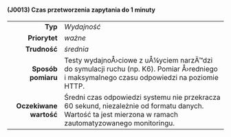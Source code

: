 #### (J0013) Czas przetworzenia zapytania do 1 minuty

|                   |                                                                                                                         |
| ----------------: | :---------------------------------------------------------------------------------------------------------------------- |
| **Typ** | *Wydajność* |
| **Priorytet** | *ważne* |
| **Trudność** | *średnia* |
| **Sposób pomiaru** | Testy wydajnoÅ›ciowe z uÅ¼yciem narzÄ™dzi do symulacji ruchu (np. K6). Pomiar Å›redniego i maksymalnego czasu odpowiedzi na poziomie HTTP. |
| **Oczekiwane wartość** | Średni czas odpowiedzi systemu nie przekracza 60 sekund, niezależnie od formatu danych. Wartość ta jest mierzona w ramach zautomatyzowanego monitoringu. |
